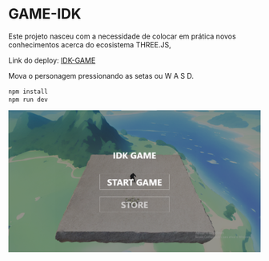 # GAME-IDK

Este projeto nasceu com a necessidade de colocar em prática novos conhecimentos acerca do ecosistema THREE.JS,

Link do deploy: [IDK-GAME](https://ryanzitto.github.io/THREE-IDK/)

Mova o personagem pressionando as setas ou W A S D.

```
npm install
npm run dev

```

![image](/public/image.png)
